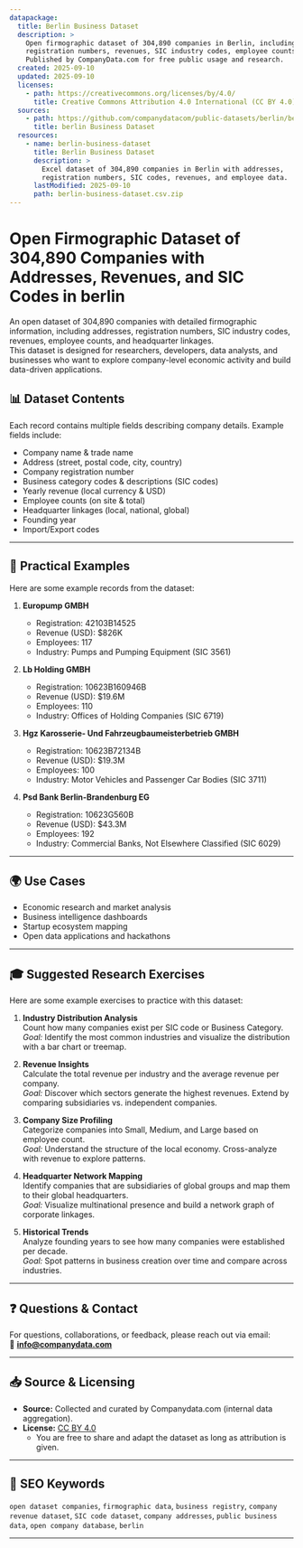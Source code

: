 ```yaml
---
datapackage:
  title: Berlin Business Dataset
  description: >
    Open firmographic dataset of 304,890 companies in Berlin, including addresses, 
    registration numbers, revenues, SIC industry codes, employee counts, and headquarter linkages. 
    Published by CompanyData.com for free public usage and research.
  created: 2025-09-10
  updated: 2025-09-10
  licenses:
    - path: https://creativecommons.org/licenses/by/4.0/
      title: Creative Commons Attribution 4.0 International (CC BY 4.0)
  sources:
    - path: https://github.com/companydatacom/public-datasets/berlin/berlin-business-dataset.csv.zip
      title: berlin Business Dataset
  resources:
    - name: berlin-business-dataset
      title: Berlin Business Dataset
      description: >
        Excel dataset of 304,890 companies in Berlin with addresses, 
        registration numbers, SIC codes, revenues, and employee data.
      lastModified: 2025-09-10
      path: berlin-business-dataset.csv.zip
---
```


# Open Firmographic Dataset of 304,890 Companies with Addresses, Revenues, and SIC Codes in berlin

An open dataset of 304,890 companies with detailed firmographic information, including addresses, registration numbers, SIC industry codes, revenues, employee counts, and headquarter linkages.  
This dataset is designed for researchers, developers, data analysts, and businesses who want to explore company-level economic activity and build data-driven applications.


## 📊 Dataset Contents

Each record contains multiple fields describing company details. Example fields include:

- Company name & trade name  
- Address (street, postal code, city, country)  
- Company registration number  
- Business category codes & descriptions (SIC codes)  
- Yearly revenue (local currency & USD)  
- Employee counts (on site & total)  
- Headquarter linkages (local, national, global)  
- Founding year  
- Import/Export codes  

---

## 🔎 Practical Examples

Here are some example records from the dataset:

1. **Europump GMBH**  
   - Registration: 42103B14525  
   - Revenue (USD): $826K  
   - Employees: 117  
   - Industry: Pumps and Pumping Equipment (SIC 3561)  

2. **Lb Holding GMBH**  
   - Registration: 10623B160946B  
   - Revenue (USD): $19.6M  
   - Employees: 110  
   - Industry: Offices of Holding Companies (SIC 6719)  

3. **Hgz Karosserie- Und Fahrzeugbaumeisterbetrieb GMBH**  
   - Registration: 10623B72134B  
   - Revenue (USD): $19.3M  
   - Employees: 100  
   - Industry: Motor Vehicles and Passenger Car Bodies (SIC 3711)  

4. **Psd Bank Berlin-Brandenburg EG**  
   - Registration: 10623G560B  
   - Revenue (USD): $43.3M  
   - Employees: 192  
   - Industry: Commercial Banks, Not Elsewhere Classified (SIC 6029)  


---

## 🌍 Use Cases
- Economic research and market analysis  
- Business intelligence dashboards  
- Startup ecosystem mapping  
- Open data applications and hackathons  

---

## 🎓 Suggested Research Exercises

Here are some example exercises to practice with this dataset:

1. **Industry Distribution Analysis**  
   Count how many companies exist per SIC code or Business Category.  
   *Goal:* Identify the most common industries and visualize the distribution with a bar chart or treemap.

2. **Revenue Insights**  
   Calculate the total revenue per industry and the average revenue per company.  
   *Goal:* Discover which sectors generate the highest revenues. Extend by comparing subsidiaries vs. independent companies.

3. **Company Size Profiling**  
   Categorize companies into Small, Medium, and Large based on employee count.  
   *Goal:* Understand the structure of the local economy. Cross-analyze with revenue to explore patterns.

4. **Headquarter Network Mapping**  
   Identify companies that are subsidiaries of global groups and map them to their global headquarters.  
   *Goal:* Visualize multinational presence and build a network graph of corporate linkages.

5. **Historical Trends**  
   Analyze founding years to see how many companies were established per decade.  
   *Goal:* Spot patterns in business creation over time and compare across industries.

---

## ❓ Questions & Contact
For questions, collaborations, or feedback, please reach out via email:  
📧 **info@companydata.com**

---

## 📥 Source & Licensing

- **Source:** Collected and curated by Companydata.com (internal data aggregation).  
- **License:** [CC BY 4.0](https://creativecommons.org/licenses/by/4.0/)  
  - You are free to share and adapt the dataset as long as attribution is given.

---

## 🔑 SEO Keywords
`open dataset companies`, `firmographic data`, `business registry`, `company revenue dataset`, `SIC code dataset`, `company addresses`, `public business data`, `open company database`, `berlin`

---

